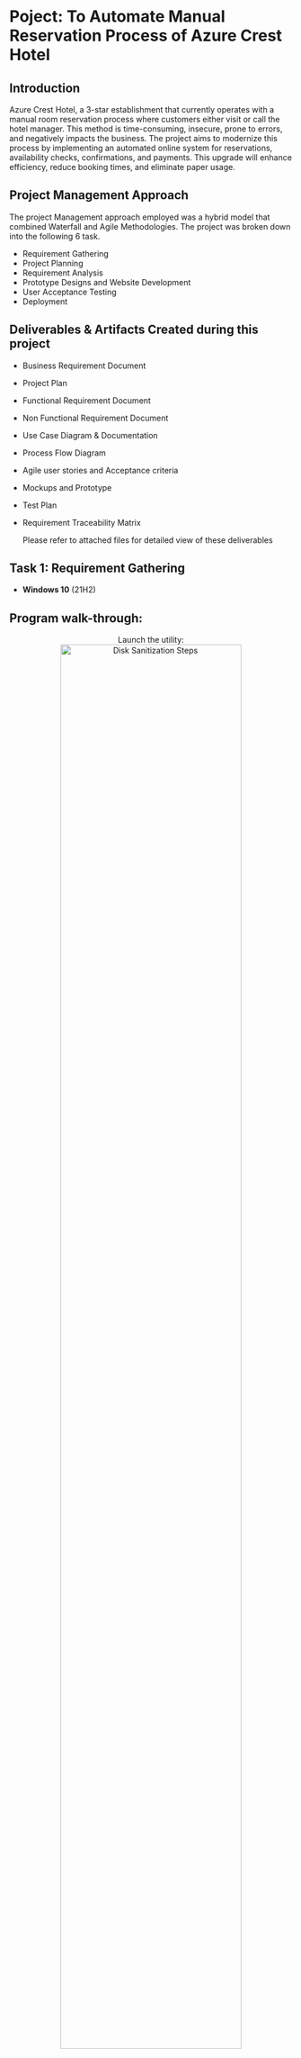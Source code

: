 <h1>Poject: To Automate Manual Reservation Process of Azure Crest Hotel</h1>


<h2>Introduction</h2>
Azure Crest Hotel, a 3-star establishment that currently operates with a manual room reservation process where customers either visit or call the hotel manager. This method is time-consuming, insecure, prone to errors, and negatively impacts the business. The project aims to modernize this process by implementing an automated online system for reservations, availability checks, confirmations, and payments. This upgrade will enhance efficiency, reduce booking times, and eliminate paper usage.
<br />
<h2>Project Management Approach</h2>
The project Management approach employed was a hybrid model that combined Waterfall and Agile Methodologies. 
The project was broken down into the following 6 task.

- Requirement Gathering 
- Project Planning
- Requirement Analysis
- Prototype Designs and Website Development 
- User Acceptance Testing 
- Deployment
  

<h2>Deliverables & Artifacts Created during this project</h2>

- Business Requirement Document
- Project Plan
- Functional Requirement Document
- Non Functional Requirement Document
- Use Case Diagram & Documentation
- Process Flow Diagram 
- Agile user stories and Acceptance criteria
- Mockups and Prototype
- Test Plan
- Requirement Traceability Matrix
  

  Please refer to attached files for detailed view of these deliverables


<h2>Task 1: Requirement Gathering </h2>

- <b>Windows 10</b> (21H2)

<h2>Program walk-through:</h2>

<p align="center">
Launch the utility: <br/>
<img src="https://i.imgur.com/62TgaWL.png" height="80%" width="80%" alt="Disk Sanitization Steps"/>
<br />
<br />
Select the disk:  <br/>
<img src="https://i.imgur.com/tcTyMUE.png" height="80%" width="80%" alt="Disk Sanitization Steps"/>
<br />
<br />
Enter the number of passes: <br/>
<img src="https://i.imgur.com/nCIbXbg.png" height="80%" width="80%" alt="Disk Sanitization Steps"/>
<br />
<br />
Confirm your selection:  <br/>
<img src="https://i.imgur.com/cdFHBiU.png" height="80%" width="80%" alt="Disk Sanitization Steps"/>
<br />
<br />
Wait for process to complete (may take some time):  <br/>
<img src="https://i.imgur.com/JL945Ga.png" height="80%" width="80%" alt="Disk Sanitization Steps"/>
<br />
<br />
Sanitization complete:  <br/>
<img src="https://i.imgur.com/K71yaM2.png" height="80%" width="80%" alt="Disk Sanitization Steps"/>
<br />
<br />
Observe the wiped disk:  <br/>
<img src="https://i.imgur.com/AeZkvFQ.png" height="80%" width="80%" alt="Disk Sanitization Steps"/>
</p>

<!--
 ```diff
- text in red
+ text in green
! text in orange
# text in gray
@@ text in purple (and bold)@@
```
--!>
